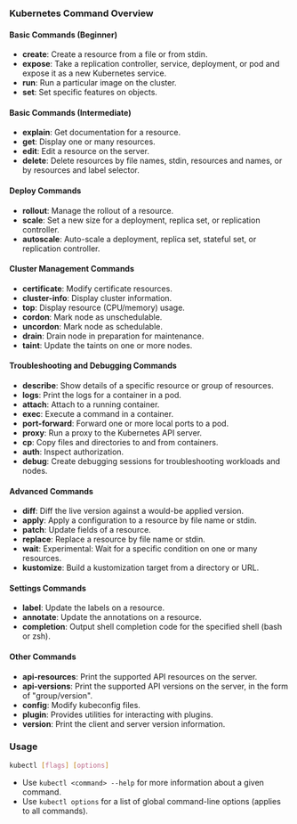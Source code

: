 ### Kubernetes Command Overview

#### Basic Commands (Beginner)
- **create**: Create a resource from a file or from stdin.
- **expose**: Take a replication controller, service, deployment, or pod and expose it as a new Kubernetes service.
- **run**: Run a particular image on the cluster.
- **set**: Set specific features on objects.

#### Basic Commands (Intermediate)
- **explain**: Get documentation for a resource.
- **get**: Display one or many resources.
- **edit**: Edit a resource on the server.
- **delete**: Delete resources by file names, stdin, resources and names, or by resources and label selector.

#### Deploy Commands
- **rollout**: Manage the rollout of a resource.
- **scale**: Set a new size for a deployment, replica set, or replication controller.
- **autoscale**: Auto-scale a deployment, replica set, stateful set, or replication controller.

#### Cluster Management Commands
- **certificate**: Modify certificate resources.
- **cluster-info**: Display cluster information.
- **top**: Display resource (CPU/memory) usage.
- **cordon**: Mark node as unschedulable.
- **uncordon**: Mark node as schedulable.
- **drain**: Drain node in preparation for maintenance.
- **taint**: Update the taints on one or more nodes.

#### Troubleshooting and Debugging Commands
- **describe**: Show details of a specific resource or group of resources.
- **logs**: Print the logs for a container in a pod.
- **attach**: Attach to a running container.
- **exec**: Execute a command in a container.
- **port-forward**: Forward one or more local ports to a pod.
- **proxy**: Run a proxy to the Kubernetes API server.
- **cp**: Copy files and directories to and from containers.
- **auth**: Inspect authorization.
- **debug**: Create debugging sessions for troubleshooting workloads and nodes.

#### Advanced Commands
- **diff**: Diff the live version against a would-be applied version.
- **apply**: Apply a configuration to a resource by file name or stdin.
- **patch**: Update fields of a resource.
- **replace**: Replace a resource by file name or stdin.
- **wait**: Experimental: Wait for a specific condition on one or many resources.
- **kustomize**: Build a kustomization target from a directory or URL.

#### Settings Commands
- **label**: Update the labels on a resource.
- **annotate**: Update the annotations on a resource.
- **completion**: Output shell completion code for the specified shell (bash or zsh).

#### Other Commands
- **api-resources**: Print the supported API resources on the server.
- **api-versions**: Print the supported API versions on the server, in the form of "group/version".
- **config**: Modify kubeconfig files.
- **plugin**: Provides utilities for interacting with plugins.
- **version**: Print the client and server version information.

### Usage
```bash
kubectl [flags] [options]
```

- Use `kubectl <command> --help` for more information about a given command.
- Use `kubectl options` for a list of global command-line options (applies to all commands).